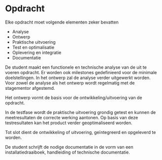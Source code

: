 # Opdracht
Elke opdracht moet volgende elementen zeker bevatten 

* Analyse 
* Ontwerp 
* Praktische uitvoering 
* Test en optimalisatie 
* Oplevering en integratie 
* Documentatie 

De student maakt een functionele en technische analyse van de uit te voeren opdracht. Er worden ook milestones gedefinieerd voor de minimale doelstellingen. In het ontwerp zal de analyse verder uitgewerkt worden. Voor zowel de analyse als het ontwerp wordt regelmatig met de stagementor afgestemd.  

 

Het ontwerp vormt de basis voor de ontwikkeling/uitvoering van de opdracht. 

In de testfase wordt de praktische uitvoering grondig getest en kunnen de meetresultaten de correcte werking aantonen. Op basis van deze testresultaten kan het product verder geoptimaliseerd worden. 

Tot slot dient de ontwikkeling of uitvoering, geïntegreerd en opgeleverd te worden. 

De student schrijft de nodige documentatie in de vorm van een installatiedraaiboek, handleiding of technische documentatie. 